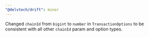 ```yaml
---
"@delvtech/drift": minor
---
```


Changed `chainId` from `bigint` to `number` in `TransactionOptions` to be consistent with all other `chainId` param and option types.
